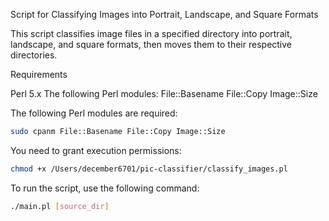 Script for Classifying Images into Portrait, Landscape, and Square Formats

This script classifies image files in a specified directory into portrait, landscape, and square formats, then moves them to their respective directories.

Requirements

Perl 5.x
The following Perl modules:
File::Basename
File::Copy
Image::Size

The following Perl modules are required:
```sh
sudo cpanm File::Basename File::Copy Image::Size
```

You need to grant execution permissions:
```sh
chmod +x /Users/december6701/pic-classifier/classify_images.pl
```

To run the script, use the following command:
```sh
./main.pl [source_dir]
```
